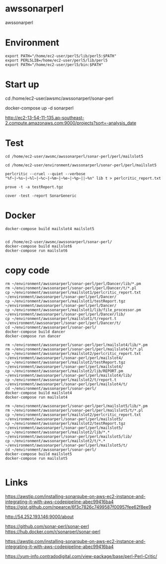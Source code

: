 # awssonarperl
awssonarperl

# Environment

```
export PATH="/home/ec2-user/perl5/lib/perl5:$PATH"
export PERL5LIB=/home/ec2-user/perl5/lib/perl5
export PATH="/home/ec2-user/perl5/bin:$PATH"
```

# Start up


cd /home/ec2-user/awsmc/awssonarperl/sonar-perl

docker-compose up -d sonarperl

http://ec2-13-54-11-135.ap-southeast-2.compute.amazonaws.com:9000/projects?sort=-analysis_date



# Test
```
cd /home/ec2-user/awsmc/awssonarperl/sonar-perl/perl/mailslot5

cd /home/ec2-user/environment/awssonarperl/sonar-perl/perl/mailslot5

perlcritic --cruel --quiet --verbose "%f~|~%s~|~%l~|~%c~|~%m~|~%e~|~%p~||~%n" lib t > perlcritic_report.txt

prove -t -a testReport.tgz

cover -test -report SonarGeneric

```

# Docker

```
docker-compose build mailslot4 mailslot5


cd /home/ec2-user/awsmc/awssonarperl/sonar-perl/
docker-compose build mailslot6
docker-compose run mailslot6

```


# copy code

```
rm ~/environment/awssonarperl/sonar-perl/perl/Dancer/lib/*.pm
rm ~/environment/awssonarperl/sonar-perl/perl/Dancer/t/*.pl
cp ~/environment/awssonarperl/mailslot1/perlcritic_report.txt ~/environment/awssonarperl/sonar-perl/perl/Dancer/
cp ~/environment/awssonarperl/mailslot1/testReport.tgz  ~/environment/awssonarperl/sonar-perl/perl/Dancer/
cp ~/environment/awssonarperl/mailslot1/lib/file_processor.pm ~/environment/awssonarperl/sonar-perl/perl/Dancer/lib/
cp ~/environment/awssonarperl/mailslot1/t/report.t ~/environment/awssonarperl/sonar-perl/perl/Dancer/t/
cd ~/environment/awssonarperl/sonar-perl/
docker-compose build dancer
docker-compose run dancer

rm ~/environment/awssonarperl/sonar-perl/perl/mailslot4/lib/*.pm
rm ~/environment/awssonarperl/sonar-perl/perl/mailslot4/t/*.pl
cp ~/environment/awssonarperl/mailslot2/perlcritic_report.txt ~/environment/awssonarperl/sonar-perl/perl/mailslot4/
cp ~/environment/awssonarperl/mailslot2/testReport.tgz  ~/environment/awssonarperl/sonar-perl/perl/mailslot4/
cp ~/environment/awssonarperl/mailslot2/lib/REPORT.pm ~/environment/awssonarperl/sonar-perl/perl/mailslot4/lib/
cp ~/environment/awssonarperl/mailslot2/t/report.t ~/environment/awssonarperl/sonar-perl/perl/mailslot4/t/
cd ~/environment/awssonarperl/sonar-perl/
docker-compose build mailslot4
docker-compose run mailslot4

rm ~/environment/awssonarperl/sonar-perl/perl/mailslot5/lib/*.pm
rm ~/environment/awssonarperl/sonar-perl/perl/mailslot5/t/*.pl
cp ~/environment/awssonarperl/mailslot2/perlcritic_report.txt ~/environment/awssonarperl/sonar-perl/perl/mailslot5/
cp ~/environment/awssonarperl/mailslot2/testReport.tgz  ~/environment/awssonarperl/sonar-perl/perl/mailslot5/
cp ~/environment/awssonarperl/mailslot2/lib/*.* ~/environment/awssonarperl/sonar-perl/perl/mailslot5/lib/
cp ~/environment/awssonarperl/mailslot2/t/*.* ~/environment/awssonarperl/sonar-perl/perl/mailslot5/t/
cd ~/environment/awssonarperl/sonar-perl/
docker-compose build mailslot5
docker-compose run mailslot5


```


# Links
https://awstip.com/installing-sonarqube-on-aws-ec2-instance-and-integrating-it-with-aws-codepipeline-abec99416ba4
https://gist.github.com/npearce/6f3c7826c7499587f00957fee62f8ee9

http://54.252.193.146:9000/about

https://github.com/sonar-perl/sonar-perl
https://hub.docker.com/r/sonarperl/sonar-perl

https://awstip.com/installing-sonarqube-on-aws-ec2-instance-and-integrating-it-with-aws-codepipeline-abec99416ba4

https://yum-info.contradodigital.com/view-package/base/perl-Perl-Critic/


